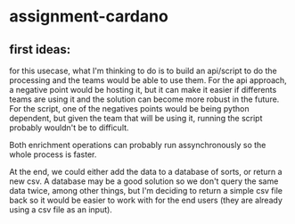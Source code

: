 # assignment-cardano


## first ideas:

for this usecase, what I'm thinking to do is to build an api/script to do the processing and the teams would be able to use them. For the api approach, a negative point would be hosting it, but it can make it easier if differents teams are using it and the solution can become more robust in the future. For the script, one of the negatives points would be being python dependent, but given the team that will be using it, running the script probably wouldn't be to difficult.

Both enrichment operations can probably run assynchronously so the whole process is faster.

At the end, we could either add the data to a database of sorts, or return a new csv. A database may be a good solution so we don't query the same data twice, among other things, but I'm deciding to return a simple csv file back so it would be easier to work with for the end users (they are already using a csv file as an input).
